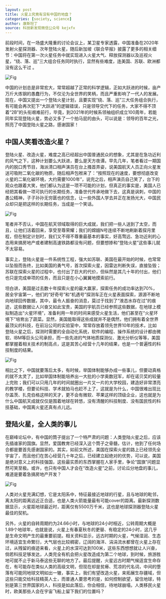 ```yaml
---
layout: post
title: 火星上究竟有没有中国的地盘？
categories: [society, science]
author: 康斯坦丁
source: 科技新发现微信公众号 kejxfx
---
```


前段时间，在一场盛大隆重的讨论会议上，某卫星专家透露，中国准备在2020年发射火星探测器、次年登陆火星，随后新加坡《联合早报》披露了更多的相关细节：中国将在第一次火星任务中就实现进入火星大气、释放探测器以及巡视火星，“绕、落、巡”三大组合任务同时执行，显然有些难度，连美国、苏联、欧洲都没有这么干过 。

![Fig](https://raw.githubusercontent.com/yatyricky/yatyricky.github.io/master/public/2016-04-05-any-spot-for-china-on-mars-1.png)

中国的计划总是非常宏大，常常超越了正常的科学逻辑，正如大跃进的时候，亩产万斤大炼钢的愚蠢行为，不仅沦为全世界的笑柄，而且严重影响了一代人的发展。现在，中国又提出一个登陆火星计划，且要实现“绕、落、巡”三大任务组合执行，有可能会再次犯下“大跃进”的逻辑错误，只是领导交代下的任务，大家不得不顶着“2B”的头衔艰难前行，毕竟，到2021年的时候系领袖组织成立100周年，若能同年实现登陆火星，势必又多了一个拍马屁的由头，可以说是：领导的百年之光，照亮了中国登陆火星之路，感谢国家！

## 中国人笑看改造火星？

登陆火星、改造火星，难度之高已经超出中国普通民众的想象，尤其是在急功近利的风气之下，这种计划要么大跃进，要么是天方夜谭。早先几年，笔者看过一期国内的脱口秀节目，海派清口相声演员在台上搔首弄姿，说美国航天人员正向火星发送可吸附二氧化碳的物质，随后相声包袱来了：“按照现在的速度，要想彻底改变火星的二氧化碳环境，大约需要1000年”，说完之后，相声演员自己笑了，台下的观众也跟着大笑，他们都认为这是一项不可能的计划，但真正的事实是，美国人已经把其看做一项可执行的长期任务，准备世代传承地做下去，这真是讽刺，中国的愚公精神，子子孙孙无穷匮也的信念，让一些外国人学去并正在发扬光大，中国民众却只是把这样的长期任务，当成是一个笑话。

![Fig](https://raw.githubusercontent.com/yatyricky/yatyricky.github.io/master/public/2016-04-05-any-spot-for-china-on-mars-2.png)

笔者并不否认，中国在航天领域取得的巨大成就，我们把一些人送到了太空，而且，让他们活着回来，享受至尊荣耀；我们的嫦娥N号连续不断地刷新着探月里程，但在制定计划时，我们又不得不尊重最基本的事实，好高骛远、急功近利的心态用来搞房地产或者建制高速铁路都没有问题，但要想掺和“登陆火星”这些事儿就不太容易。

事实上，登陆火星是一件系统性工程，强大如苏联、美国在最开始的时候，也常常以坠毁而告终，比如美国的勇气号，首次探索火星，因雷达判断失误，直接坠毁；苏联在探索火星的过程中，也付出了巨大的代价，但纵然是其几十年的付出，他们也只是完成单项的任务，而且只是在小心翼翼地摸索前行。

坦白讲，美国是过去数十年探索火星的最大赢家，探索任务的成功率达到70%，居全宇宙第一，他们的“好奇号”和“机遇号”探测车正在火星表面探索，源源不断地向地球回传数据，其中，最令人振奋的消息，莫过于找到了“液态水存在过”的痕迹，这些数据让人兴奋又如此宝贵，美国的宇航员已经参照这些数据，在地球上模拟制造出“火星环境”，准备利用一年的时间来感受火星生活，他们甚至在“火星环境下”培育出了蔬菜。显然，美国能取得这些成就并不是偶然，他们拥有着全世界最顶尖的科技，在前沿公司的实验室中，常常存放着领先世界10年的技术，比如登陆火星之后，探测时需要的全自动化系统，软件的编程、操作系统的设计都由微软、IBM等巨头公司承担，而一些先进的气体地质探测仪、激光分析仪等等，美国都掌握着相关技术的制高点，这是其苦心经营十几年的结果，也是一个普遍性的科技制度的结果。

![Fig](https://raw.githubusercontent.com/yatyricky/yatyricky.github.io/master/public/2016-04-05-any-spot-for-china-on-mars-3.png)

相比之下，中国就要落后太多，有时候，举国体制能够办成一些事儿，但要动真格的就不太灵了，比如举国体制能培养出一大批的小学奥数冠军，却在诺贝奖的较量上完败；我们可以只用几年的时间就圈出一片又一片的大学校园，建造好非常漂亮的教学楼，但要论科技、学术就拍马也赶不上了，这就是为什么，中国很难出现比尔盖茨、扎克伯格这样的天才，更不会有微软、苹果这样的顶级企业，这也就是为什么中国航天成就仅仅是围着地球在转悠，没有清醒的科技制度、没有国民性的科技基础，中国离火星还真有点儿远。

## 登陆火星，全人类的事儿

在巅峰论坛中，有中国的筒子提出了一个特严肃的问题：人类登陆火星之后，应该先插谁家的国旗。显然，爱国教育已经深入这个筒子之骨髓，估计，他到了任何场合都是要首先感谢国家的。其实，如前文所述，美国在探索火星的路上已经领先全宇宙了，而且他们在苦心经营几十年之后，已经建立起绝对的优势，可以说，美国是绝对意义上的科技强国，这些最实质的东西掌握在人家手里，争论“国旗”问题显然可笑至极。或许，也只有中国人才会在“改造火星”之前，讨论瓜分地盘的事儿，难道是要着急搞房地产开发？

![Fig](https://raw.githubusercontent.com/yatyricky/yatyricky.github.io/master/public/2016-04-05-any-spot-for-china-on-mars-4.png)

人类对火星充满幻想，它是太阳系中，特征最接近地球的行星，且与地球的毗邻，离太阳的距离远近正合适，也是人类火箭能量最有可能cover的距离。最新探测数据显示，火星距地球最近时，距离仅有5500万千米，这也是地球探测器登陆火星最佳的契机。

另外，火星的自转周期约为24.66小时，与地球的24小时相近，公转周期大概是1.89个地球年，也就是说，火星上有春夏秋冬的更替、有稳定的24小时，这几乎是生命文明产生的最重要前提。相关资料显示，远古时期的火星，气候湿润、生态环境适宜生命繁衍，大气层也比较稠密，辽阔的海洋、涓涓流水都曾在火星上存在过，从残留的痕迹来看，火星上的水深可达到100米，这些东西想想就让人兴奋，倘若科技足够发达，人类完全有机会把火星改造成为第二个地球，到时候，旅游胜地可就不止于新马泰这些无聊的地方了。最后提醒，火星远古时期气候适宜生命存在，有可能存在类似人类的高级文明，但现在却是贫瘠、荒凉的代名词，中间的堕落有可能同地球文明如出一辙，事实上，我们有望改造火星，来拓展生存疆域，但这些只能交给科技精英人士，而普通人要思考的是，如何控制欲望，留住地球，特别是第三世界国家的人，科技是如此落后，你会相信，待地球崩塌，人类移民火星时，欧美那些人会在宇宙飞船上留下我们的位置吗？